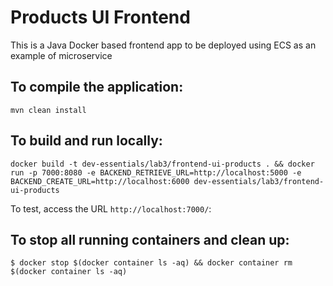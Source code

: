 # Products UI Frontend

This is a Java Docker based frontend app to be deployed using ECS as an example of microservice

## To compile the application:

```
mvn clean install
```

## To build and run locally:

```
docker build -t dev-essentials/lab3/frontend-ui-products . && docker run -p 7000:8080 -e BACKEND_RETRIEVE_URL=http://localhost:5000 -e BACKEND_CREATE_URL=http://localhost:6000 dev-essentials/lab3/frontend-ui-products
```

To test, access the URL `http://localhost:7000/`:

## To stop all running containers and clean up:

```
$ docker stop $(docker container ls -aq) && docker container rm $(docker container ls -aq)
```
